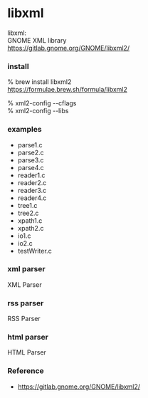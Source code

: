 libxml
===============


libxml: <br/>
GNOME XML library <br/>
https://gitlab.gnome.org/GNOME/libxml2/ <br/>


###  install 
% brew install libxml2 <br/>
https://formulae.brew.sh/formula/libxml2 <br/>

%  xml2-config --cflags  <br/>
 % xml2-config --libs  <br/>

### examples
- parse1.c  <br/>
- parse2.c  <br/>
- parse3.c  <br/>
- parse4.c  <br/>
- reader1.c  <br/>
- reader2.c  <br/>
- reader3.c  <br/>
- reader4.c  <br/>
- tree1.c  <br/>
- tree2.c  <br/>
- xpath1.c  <br/>
- xpath2.c  <br/>
- io1.c  <br/>
- io2.c  <br/>
- testWriter.c 

### xml parser
XML Parser <br/>

### rss parser
RSS Parser <br/>

### html parser
HTML Parser <br/>


### Reference <br/>
- https://gitlab.gnome.org/GNOME/libxml2/

